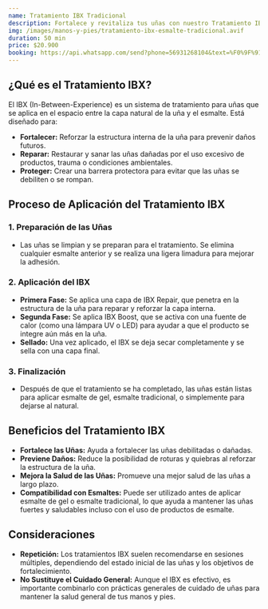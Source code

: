```yaml
---
name: Tratamiento IBX Tradicional
description: Fortalece y revitaliza tus uñas con nuestro Tratamiento IBX Tradicional. Un servicio profesional que mejora la salud y durabilidad de tus uñas, ofreciendo protección y fortaleza desde la base para un acabado más resistente.
img: /images/manos-y-pies/tratamiento-ibx-esmalte-tradicional.avif
duration: 50 min
price: $20.900
booking: https://api.whatsapp.com/send?phone=56931268104&text=%F0%9F%91%8B%F0%9F%8F%BB%20%C2%A1Hola!%20Quisiera%20agendar%20una%20hora%20para%20el%20tratamiento%20IBX%20tradicional.
---
```


## ¿Qué es el Tratamiento IBX?

El IBX (In-Between-Experience) es un sistema de tratamiento para uñas que se aplica en el espacio entre la capa natural de la uña y el esmalte. Está diseñado para:

- **Fortalecer:** Reforzar la estructura interna de la uña para
  prevenir daños futuros.
- **Reparar:** Restaurar y sanar las uñas dañadas por el uso excesivo
  de productos, trauma o condiciones ambientales.
- **Proteger:** Crear una barrera protectora para evitar que las
  uñas se debiliten o se rompan.

## Proceso de Aplicación del Tratamiento IBX

### 1. Preparación de las Uñas

- Las uñas se limpian y se preparan para el tratamiento. Se elimina
  cualquier esmalte anterior y se realiza una ligera limadura para
  mejorar la adhesión.

### 2. Aplicación del IBX

- **Primera Fase:** Se aplica una capa de IBX Repair, que
  penetra en la estructura de la uña para reparar y reforzar la capa interna.
- **Segunda Fase:** Se aplica IBX Boost, que se activa con
  una fuente de calor (como una lámpara UV o LED) para ayudar a que el
  producto se integre aún más en la uña.
- **Sellado:** Una vez aplicado, el IBX se deja secar completamente
  y se sella con una capa final.

### 3. Finalización

- Después de que el tratamiento se ha completado, las uñas están
  listas para aplicar esmalte de gel, esmalte tradicional, o
  simplemente para dejarse al natural.

## Beneficios del Tratamiento IBX

- **Fortalece las Uñas:** Ayuda a fortalecer las uñas debilitadas
  o dañadas.
- **Previene Daños:** Reduce la posibilidad de roturas y quiebras
  al reforzar la estructura de la uña.
- **Mejora la Salud de las Uñas:** Promueve una mejor salud de
  las uñas a largo plazo.
- **Compatibilidad con Esmaltes:** Puede ser utilizado antes de
  aplicar esmalte de gel o esmalte tradicional, lo que ayuda a mantener las
  uñas fuertes y saludables incluso con el uso de productos de esmalte.

## Consideraciones

- **Repetición:** Los tratamientos IBX suelen recomendarse en
  sesiones múltiples, dependiendo del estado inicial de las uñas y los objetivos
  de fortalecimiento.
- **No Sustituye el Cuidado General:** Aunque el IBX es efectivo,
  es importante combinarlo con prácticas generales de cuidado de uñas para
  mantener la salud general de tus manos y pies.
